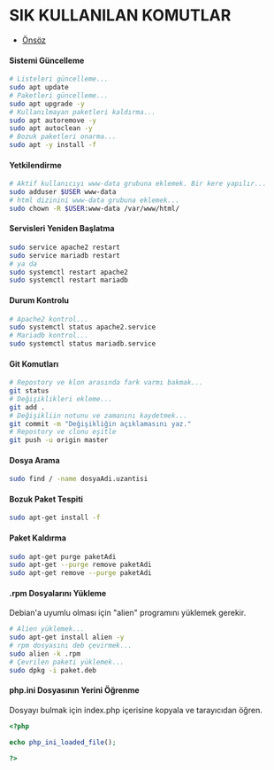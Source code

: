 # SIK KULLANILAN KOMUTLAR

- [Önsöz](https://github.com/cicekhasan/DersNotlarim)

#### Sistemi Güncelleme

```bash
# Listeleri güncelleme...
sudo apt update
# Paketleri güncelleme...
sudo apt upgrade -y
# Kullanılmayan paketleri kaldırma...
sudo apt autoremove -y
sudo apt autoclean -y
# Bozuk paketleri onarma...
sudo apt -y install -f
```

#### Yetkilendirme
```bash
# Aktif kullanıcıyı www-data grubuna eklemek. Bir kere yapılır...
sudo adduser $USER www-data
# html dizinini www-data grubuna eklemek...
sudo chown -R $USER:www-data /var/www/html/
```

#### Servisleri Yeniden Başlatma

```bash
sudo service apache2 restart
sudo service mariadb restart
# ya da
sudo systemctl restart apache2
sudo systemctl restart mariadb
```

#### Durum Kontrolu

```bash
# Apache2 kontrol...
sudo systemctl status apache2.service
# Mariadb kontrol...
sudo systemctl status mariadb.service
```

#### Git Komutları

```bash
# Repostory ve klon arasında fark varmı bakmak...
git status
# Değişiklikleri ekleme...
git add .
# Değişikliin notunu ve zamanını kaydetmek...
git commit -m "Değişikliğin açıklamasını yaz."
# Repostory ve clonu eşitle
git push -u origin master
```

#### Dosya Arama

```bash
sudo find / -name dosyaAdi.uzantisi
```

#### Bozuk Paket Tespiti

```bash
sudo apt-get install -f
```

#### Paket Kaldırma

```bash
sudo apt-get purge paketAdi
sudo apt-get --purge remove paketAdi
sudo apt-get remove --purge paketAdi
```

#### .rpm Dosyalarını Yükleme

Debian'a uyumlu olması için "alien" programını yüklemek gerekir.

```bash
# Alien yüklemek...
sudo apt-get install alien -y
# rpm dosyasını deb çevirmek...
sudo alien -k .rpm
# Çevrilen paketi yüklemek...
sudo dpkg -i paket.deb
```

#### php.ini Dosyasının Yerini Öğrenme

Dosyayı bulmak için index.php içerisine kopyala ve tarayıcıdan öğren.

```php 
<?php

echo php_ini_loaded_file();

?>
```
